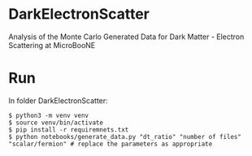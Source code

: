 # DarkElectronScatter
Analysis of the Monte Carlo Generated Data for Dark Matter - Electron Scattering at MicroBooNE

# Run
In folder DarkElectronScatter:
```
$ python3 -m venv venv
$ source venv/bin/activate
$ pip install -r requiremnets.txt
$ python notebooks/generate_data.py "dt_ratio" "number of files" "scalar/fermion" # replace the parameters as appropriate
```
